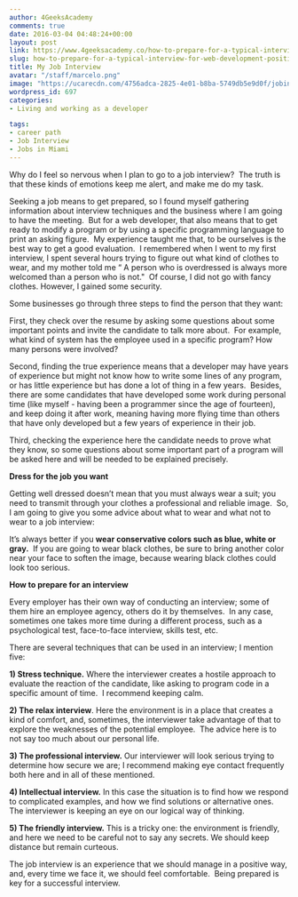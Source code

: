 ```yaml
---
author: 4GeeksAcademy
comments: true
date: 2016-03-04 04:48:24+00:00
layout: post
link: https://www.4geeksacademy.co/how-to-prepare-for-a-typical-interview-for-web-development-position/
slug: how-to-prepare-for-a-typical-interview-for-web-development-position
title: My Job Interview
avatar: "/staff/marcelo.png"
image: "https://ucarecdn.com/4756adca-2825-4e01-b8ba-5749db5e9d0f/jobinterview.jpeg"
wordpress_id: 697
categories:
- Living and working as a developer

tags:
- career path
- Job Interview
- Jobs in Miami
---
```


Why do I feel so nervous when I plan to go to a job interview?  The truth is that these kinds of emotions keep me alert, and make me do my task.




Seeking a job means to get prepared, so I found myself gathering information about interview techniques and the business where I am going to have the meeting.  But for a web developer, that also means that to get ready to modify a program or by using a specific programming language to print an asking figure.  My experience taught me that, to be ourselves is the best way to get a good evaluation.  I remembered when I went to my first interview, I spent several hours trying to figure out what kind of clothes to wear, and my mother told me “ A person who is overdressed is always more welcomed than a person who is not."  Of course, I did not go with fancy clothes. However, I gained some security.




Some businesses go through three steps to find the person that they want:




First, they check over the resume by asking some questions about some important points and invite the candidate to talk more about.  For example, what kind of system has the employee used in a specific program? How many persons were involved?




Second, finding the true experience means that a developer may have years of experience but might not know how to write some lines of any program, or has little experience but has done a lot of thing in a few years.  Besides, there are some candidates that have developed some work during personal time (like myself - having been a programmer since the age of fourteen), and keep doing it after work, meaning having more flying time than others that have only developed but a few years of experience in their job.




Third, checking the experience here the candidate needs to prove what they know, so some questions about some important part of a program will be asked here and will be needed to be explained precisely.




**Dress for the job you want**




Getting well dressed doesn’t mean that you must always wear a suit; you need to transmit through your clothes a professional and reliable image.  So, I am going to give you some advice about what to wear and what not to wear to a job interview:




It’s always better if you **wear conservative colors such as blue, white or gray.**  If you are going to wear black clothes, be sure to bring another color near your face to soften the image, because wearing black clothes could look too serious.




**How to prepare for an interview**




Every employer has their own way of conducting an interview; some of them hire an employee agency, others do it by themselves.  In any case, sometimes one takes more time during a different process, such as a psychological test, face-to-face interview, skills test, etc.




There are several techniques that can be used in an interview; I mention five:




**1) Stress technique.** Where the interviewer creates a hostile approach to evaluate the reaction of the candidate, like asking to program code in a specific amount of time.  I recommend keeping calm.




**2) The relax interview**. Here the environment is in a place that creates a kind of comfort, and, sometimes, the interviewer take advantage of that to explore the weaknesses of the potential employee.  The advice here is to not say too much about our personal life.




**3) The professional interview.** Our interviewer will look serious trying to determine how secure we are; I recommend making eye contact frequently both here and in all of these mentioned.




**4) Intellectual interview.** In this case the situation is to find how we respond to complicated examples, and how we find solutions or alternative ones.  The interviewer is keeping an eye on our logical way of thinking.




**5) The friendly interview.** This is a tricky one: the environment is friendly, and here we need to be careful not to say any secrets. We should keep distance but remain curteous.




The job interview is an experience that we should manage in a positive way, and, every time we face it, we should feel comfortable.  Being prepared is key for a successful interview.
